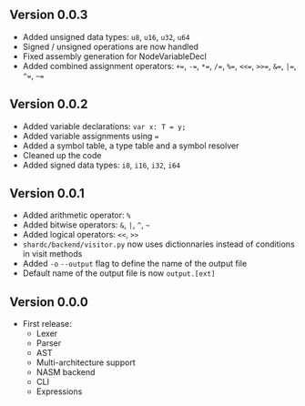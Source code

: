 ## Version 0.0.3
- Added unsigned data types: `u8`, `u16`, `u32`, `u64`
- Signed / unsigned operations are now handled
- Fixed assembly generation for NodeVariableDecl
- Added combined assignment operators: `+=`, `-=`, `*=`, `/=`, `%=`, `<<=`, `>>=`, `&=`, `|=`, `^=`, `~=`

## Version 0.0.2
- Added variable declarations: `var x: T = y;`
- Added variable assignments using `=`
- Added a symbol table, a type table and a symbol resolver
- Cleaned up the code
- Added signed data types: `i8`, `i16`, `i32`, `i64`

## Version 0.0.1
- Added arithmetic operator: `%`
- Added bitwise operators: `&`, `|`, `^`, `~`
- Added logical operators: `<<`, `>>`
- `shardc/backend/visitor.py` now uses dictionnaries instead of conditions in visit methods
- Added `-o` `--output` flag to define the name of the output file
- Default name of the output file is now `output.[ext]`

## Version 0.0.0
- First release:
    - Lexer
    - Parser
    - AST
    - Multi-architecture support
    - NASM backend
    - CLI
    - Expressions